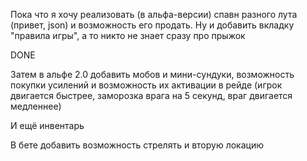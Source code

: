 Пока что я хочу реализовать (в альфа-версии) спавн разного лута (привет, json) и возможность его продать. Ну и добавить вкладку "правила игры", а то никто не знает сразу про прыжок

DONE

Затем в альфе 2.0 добавить мобов и мини-сундуки, возможность покупки усилений и возможность их активации в рейде (игрок двигается быстрее, заморозка врага на 5 секунд, враг двигается медленнее)

И ещё инвентарь

В бете добавить возможность стрелять и вторую локацию
